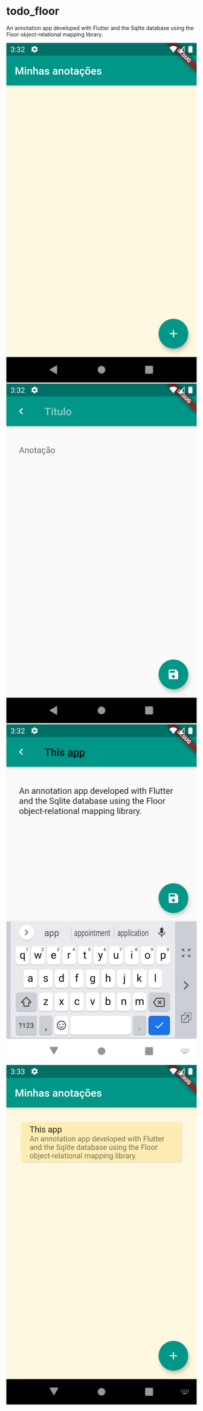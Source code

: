 # todo_floor

An annotation app developed with Flutter and the Sqlite database using the Floor object-relational mapping library.


![1](./img/1.png)
![2](./img/2.png)
![3](./img/3.png)
![4](./img/4.png)